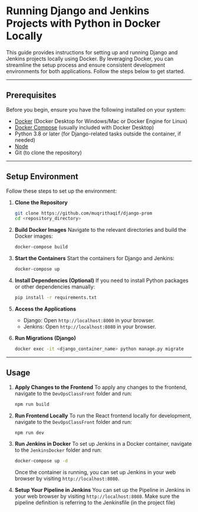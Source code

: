 
# Running Django and Jenkins Projects with Python in Docker Locally

This guide provides instructions for setting up and running Django and Jenkins projects locally using Docker. By leveraging Docker, you can streamline the setup process and ensure consistent development environments for both applications. Follow the steps below to get started.

---

## Prerequisites

Before you begin, ensure you have the following installed on your system:

- [Docker](https://www.docker.com/) (Docker Desktop for Windows/Mac or Docker Engine for Linux)
- [Docker Compose](https://docs.docker.com/compose/install/) (usually included with Docker Desktop)
- Python 3.8 or later (for Django-related tasks outside the container, if needed)
- [Node](https://nodejs.org/en)
- Git (to clone the repository)

---

## Setup Environment

Follow these steps to set up the environment:

1. **Clone the Repository**
   ```bash
   git clone https://github.com/muqrithaqif/django-prom
   cd <repository_directory>
   ```

2. **Build Docker Images**
   Navigate to the relevant directories and build the Docker images:
   ```bash
   docker-compose build
   ```

3. **Start the Containers**
   Start the containers for Django and Jenkins:
   ```bash
   docker-compose up
   ```

4. **Install Dependencies (Optional)**
   If you need to install Python packages or other dependencies manually:
   ```bash
   pip install -r requirements.txt
   ```

5. **Access the Applications**
   - Django: Open `http://localhost:8000` in your browser.
   - Jenkins: Open `http://localhost:8080` in your browser.

6. **Run Migrations (Django)**
   ```bash
   docker exec -it <django_container_name> python manage.py migrate
   ```

---

## Usage

1. **Apply Changes to the Frontend**
   To apply any changes to the frontend, navigate to the `DevOpsClassFront` folder and run:
   ```bash
   npm run build
   ```

2. **Run Frontend Locally**
   To run the React frontend locally for development, navigate to the `DevOpsClassFront` folder and run:
   ```bash
   npm run dev
   ```

3. **Run Jenkins in Docker**
   To set up Jenkins in a Docker container, navigate to the `JenkinsDocker` folder and run:
   ```bash
   docker-compose up -d
   ```
   Once the container is running, you can set up Jenkins in your web browser by visiting `http://localhost:8080`.

4. **Setup Your Pipeline in Jenkins**
   You can set up the Pipeline in Jenkins in your web browser by visiting `http://localhost:8080`. Make sure the pipeline definition    is referring to the Jenkinsfile (in the project file)

